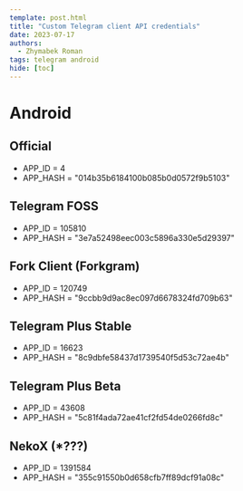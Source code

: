 ```yaml
---
template: post.html
title: "Custom Telegram client API credentials"
date: 2023-07-17
authors:
  - Zhymabek Roman
tags: telegram android
hide: [toc]
---
```


# Android
## Official
- APP_ID = 4
- APP_HASH = "014b35b6184100b085b0d0572f9b5103"

## Telegram FOSS
- APP_ID = 105810
- APP_HASH = "3e7a52498eec003c5896a330e5d29397"

## Fork Client (Forkgram)
- APP_ID = 120749
- APP_HASH = "9ccbb9d9ac8ec097d6678324fd709b63"

## Telegram Plus Stable
- APP_ID = 16623
- APP_HASH = "8c9dbfe58437d1739540f5d53c72ae4b"

## Telegram Plus Beta
- APP_ID = 43608
- APP_HASH = "5c81f4ada72ae41cf2fd54de0266fd8c"

## NekoX (*???)
- APP_ID = 1391584
- APP_HASH = "355c91550b0d658cfb7ff89dcf91a08c"
